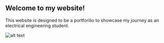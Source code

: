
## Welcome to my website!

This website is designed to be a portforilio to showcase my journey as an electrical engineering student.

![alt text](https://uwaterloo.ca/electrical-computer-engineering/sites/ca.electrical-computer-engineering/files/styles/body-500px-wide/public/uploads/images/eng-2010_mg_7250.jpg)
